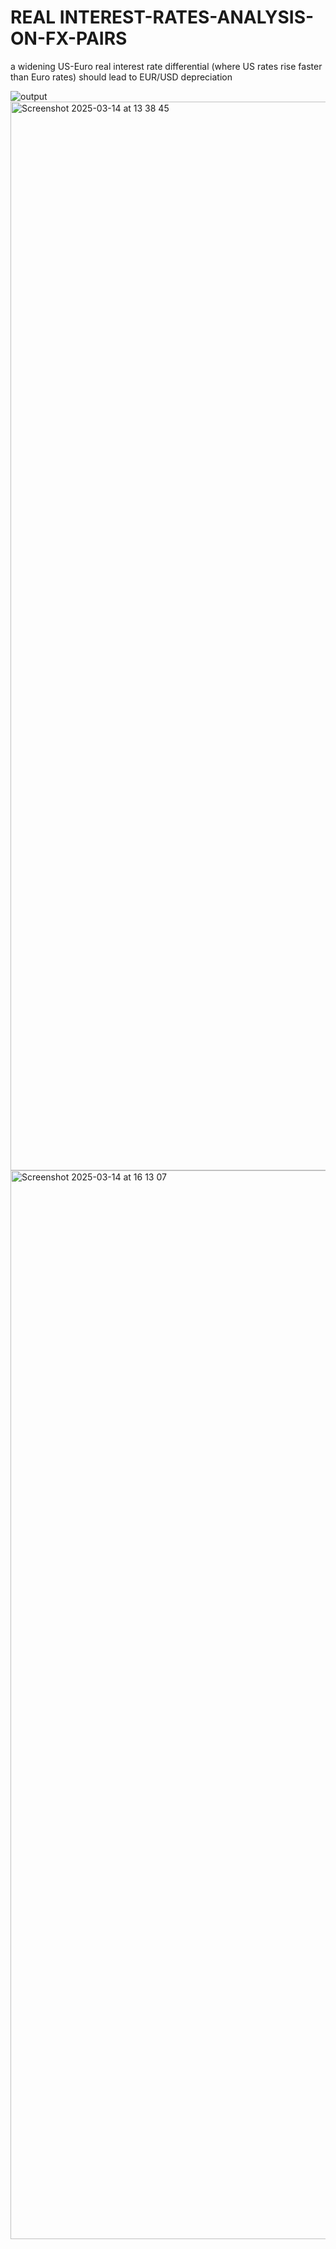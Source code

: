 # REAL INTEREST-RATES-ANALYSIS-ON-FX-PAIRS

 a widening US-Euro real interest rate differential (where US rates rise faster than Euro rates) should lead to EUR/USD depreciation

![output](https://github.com/user-attachments/assets/8ac79e6f-485f-457b-bf70-8c3e84c47227)
<img width="1710" alt="Screenshot 2025-03-14 at 13 38 45" src="https://github.com/user-attachments/assets/9895918e-c3d1-4c94-83a3-71e6a2978441" />
<img width="1710" alt="Screenshot 2025-03-14 at 16 13 07" src="https://github.com/user-attachments/assets/ca500673-1699-49d4-9808-2d78dadc9e0b" />

